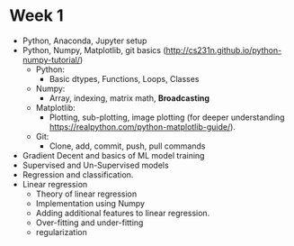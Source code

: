 # Week 1

* Python, Anaconda, Jupyter setup
* Python, Numpy, Matplotlib, git basics (http://cs231n.github.io/python-numpy-tutorial/)
    * Python:
        * Basic dtypes, Functions, Loops, Classes
    * Numpy:
        * Array, indexing, matrix math, **Broadcasting**
    * Matplotlib:
        * Plotting, sub-plotting, image plotting (for deeper understanding https://realpython.com/python-matplotlib-guide/).
    * Git:
        * Clone, add, commit, push, pull commands
* Gradient Decent and basics of ML model training  
* Supervised and Un-Supervised models
* Regression and classification.
* Linear regression
    * Theory of linear regression
    * Implementation using Numpy
    * Adding additional features to linear regression.
    * Over-fitting and under-fitting
    * regularization